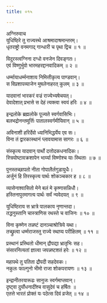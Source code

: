 ```yaml
---
title: ०१५

---
```

अग्निरुवाच  
युधिष्ठिरे तु राज्यस्थे आश्रमादाश्रमान्तरम्।  
धृतराष्ट्रो वनमगाद् गान्धारी च पृथा द्विच ॥ १ ॥  
  
विदुरस्त्वग्निना दग्धो वनजेन दिवङ्गतः।  
एवं विष्णुर्भुवो भारमहरद्दानवादिकम् ॥ २ ॥  
  
धर्म्मायाधर्म्मनाशाय निमित्तीकृत्य पाण्डवान्।  
स विप्रशापव्याजेन मुषलेनाहरत् कुलम् ॥ ३ ॥  
  
यादवानां भारकरं वज्रं राज्येभ्यषेचयत्।  
देवादेशात् प्रभासे स देहं त्यक्त्वा स्वयं हरिः ॥ ४ ॥  
  
इन्द्रलोके ब्रह्मलोके पूज्यते स्वर्गवासिभिः।  
बलभद्रोनन्तमूर्त्तिः पातालस्वर्गमीयिवान् ॥ ५ ॥  
  
अविनाशी हरिर्देवो ध्यानिभिद्धर्येय एव सः।  
विना तं द्वारकास्थानं प्लावयामास सागरः ॥ ६ ॥  
  
संस्कृत्य यादवान् पार्थो दत्तोदकधनादिकः।  
स्त्रियोष्टावक्रशापेन भार्य्या विष्णोश्च याः स्थिताः ॥ ७ ॥  
  
पुनस्तच्छापतो नीता गोपालैर्लगुडायुधैः।  
अर्जुनं हि तिरस्कृत्य पार्थः शोकञ्चकार ह ॥ ८ ॥  
  
व्यासेनाश्वासितो मेने बलं मे कृष्णासन्निधौ।  
हस्तिनापुरमागत्य पार्थः सर्वं न्यवेदयत् ॥ ९ ॥  
  
युधिष्ठिराय स भ्रात्रे पालकाय नृणान्तदा।  
तद्धनुस्तानि चास्त्राणिस रथस्ते च वाजिनः ॥ १० ॥  
  
विना कृष्णेन तन्नष्टं दानञ्चाश्रोत्रिये यथा।  
तच्छ्रुत्वा धर्म्मराजस्तु राज्ये स्थाप्य परीक्षितम् ॥ ११ ॥  
  
प्रस्थानं प्रस्थितो धीमान् द्रौपद्या भ्रातृभिः सह।  
संसारनित्यतां ज्ञात्वा जपन्नष्टशतं हरेः ॥ १२ ॥  
  
महापथे तु पतिता द्रौपदी सहदेवकः।  
नकुलः फाल्गुनो भीमो राजा शोकपरायणः ॥ १३ ॥  
  
इन्द्रानीतरयारूढः सानुजः स्वर्गमाप्तवान्।  
दृष्ट्वा दुर्योधनादींश्च वासुदेवं च हर्षितः ॥  
एतत्ते भारतं प्रोक्तं यः पठेत्स दिवं व्रजेत् ॥ १४ ॥